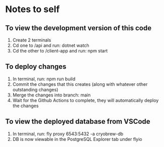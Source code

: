 # Notes to self

## To view the development version of this code

1. Create 2 terminals
2. Cd one to /api and run: dotnet watch
3. Cd the other to /client-app and run: npm start

## To deploy changes

1. In terminal, run: npm run build
2. Commit the changes that this creates (along with whatever other outstanding changes)
3. Merge the changes into branch: main
4. Wait for the Github Actions to complete, they will automatically deploy the changes

## To view the deployed database from VSCode

1. In terminal, run: fly proxy 6543:5432 -a cryobrew-db
2. DB is now viewable in the PostgreSQL Explorer tab under flyio
